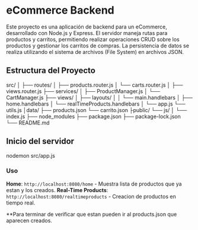 # eCommerce Backend

Este proyecto es una aplicación de backend para un eCommerce, desarrollado con Node.js y Express. El servidor maneja rutas para productos y carritos, permitiendo realizar operaciones CRUD sobre los productos y gestionar los carritos de compras. La persistencia de datos se realiza utilizando el sistema de archivos (File System) en archivos JSON.

## Estructura del Proyecto

src/
│
├── routes/
│   ├── products.router.js
│   └── carts.router.js
│   ├── views.router.js
├── services/
│   ├── ProductManager.js
│   └── CartManager.js
├── views/
│   ├── layouts/
│   │   └── main.handlebars
│   ├── home.handlebars
│   └── realTimeProducts.handlebars
│
└── app.js
└── utils.js
│data/
├── products.json
└── carrito.json
├public/
└── js/
│    └── index.js
├── node_modules
├── package.json
├── package-lock.json
└── README.md

## Inicio del servidor 

nodemon src/app.js
 



### Uso

**Home**: `http://localhost:8080/home` - Muestra lista de productos que ya estan y los creados.
**Real-Time Products**: `http://localhost:8080/realtimeproducts` - Creacion de productos en tiempo real.

**Para terminar de verificar que estan pueden ir al products.json que aparecen creados.

 